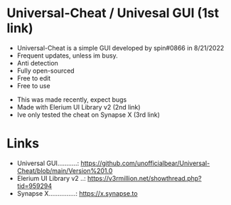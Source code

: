 # Universal-Cheat / Univesal GUI (1st link)
* Universal-Cheat is a simple GUI developed by spin#0866 in 8/21/2022
* Frequent updates, unless im busy.
* Anti detection
* Fully open-sourced
* Free to edit
* Free to use

- This was made recently, expect bugs
- Made with Elerium UI Library v2 (2nd link)
- Ive only tested the cheat on Synapse X (3rd link)

# Links
* Universal GUI...........: https://github.com/unofficialbear/Universal-Cheat/blob/main/Version%201.0
* Elerium UI Library v2 ..: https://v3rmillion.net/showthread.php?tid=959294
* Synapse X...............: https://x.synapse.to
